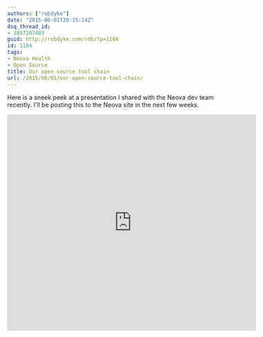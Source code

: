 ```yaml
---
authors: ["robdyke"]
date: "2015-06-01T20:15:14Z"
dsq_thread_id:
- 3857207403
guid: http://robdyke.com/rdb/?p=1184
id: 1184
tags:
- Neova Health
- Open Source
title: Our open source tool chain
url: /2015/06/01/our-open-source-tool-chain/
---
```

Here is a sneek peek at a presentation I shared with the Neova dev team recently. I'll be posting this to the Neova site in the next few weeks.

<iframe src="https://www.slideshare.net/slideshow/embed_code/key/sVH9BWvUp7PCjQ" width="576" height="500" frameborder="0" marginwidth="0" marginheight="0" scrolling="no"></iframe>

